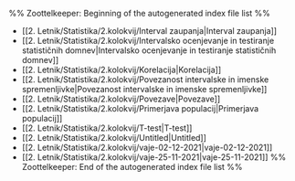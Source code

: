 %% Zoottelkeeper: Beginning of the autogenerated index file list  %%
-  [[2. Letnik/Statistika/2.kolokvij/Interval zaupanja|Interval zaupanja]]
-  [[2. Letnik/Statistika/2.kolokvij/Intervalsko ocenjevanje in testiranje statističnih domnev|Intervalsko ocenjevanje in testiranje statističnih domnev]]
-  [[2. Letnik/Statistika/2.kolokvij/Korelacija|Korelacija]]
-  [[2. Letnik/Statistika/2.kolokvij/Povezanost intervalske in imenske  spremenljivke|Povezanost intervalske in imenske  spremenljivke]]
-  [[2. Letnik/Statistika/2.kolokvij/Povezave|Povezave]]
-  [[2. Letnik/Statistika/2.kolokvij/Primerjava populacij|Primerjava populacij]]
-  [[2. Letnik/Statistika/2.kolokvij/T-test|T-test]]
-  [[2. Letnik/Statistika/2.kolokvij/Untitled|Untitled]]
-  [[2. Letnik/Statistika/2.kolokvij/vaje-02-12-2021|vaje-02-12-2021]]
-  [[2. Letnik/Statistika/2.kolokvij/vaje-25-11-2021|vaje-25-11-2021]]
%% Zoottelkeeper: End of the autogenerated index file list  %%
